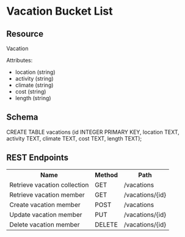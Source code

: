 # Vacation Bucket List
## Resource
<p> Vacation</p>
<p> Attributes:</p>
<ul> 
<li> location (string)
<li> activity (string)
<li> climate (string)
<li> cost (string)
<li> length (string)
</ul>

## Schema

CREATE TABLE vacations (id INTEGER PRIMARY KEY, location TEXT, activity TEXT, climate TEXT, cost TEXT, length TEXT); 

## REST Endpoints

<table>
  <tr>
    <th>Name</th>
    <th>Method</th>
    <th>Path</th>
  </tr>
  <tr>
    <td>Retrieve vacation collection</td>
    <td>GET</td>
    <td>/vacations</td>
  </tr>
  <tr>
    <td>Retrieve vacation member</td>
    <td>GET</td>
    <td>/vacations/{id}</td>
  </tr>
    <tr>
    <td>Create vacation member</td>
    <td>POST</td>
    <td>/vacations</td>
  </tr>
    <tr>
    <td>Update vacation member</td>
    <td>PUT</td>
    <td>/vacations/{id}</td>
  </tr>
    <tr>
    <td>Delete vacation member</td>
    <td>DELETE</td>
    <td>/vacations/{id}</td>
  </tr>
</table>